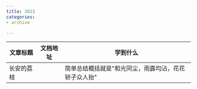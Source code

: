 ```yaml
---
title: 2023
categories: 
- archive

---
```


|文章标题|文档地址|学到什么|
|---|---|---|
|长安的荔枝||简单总结概括就是"和光同尘，雨露均沾，花花轿子众人抬"|